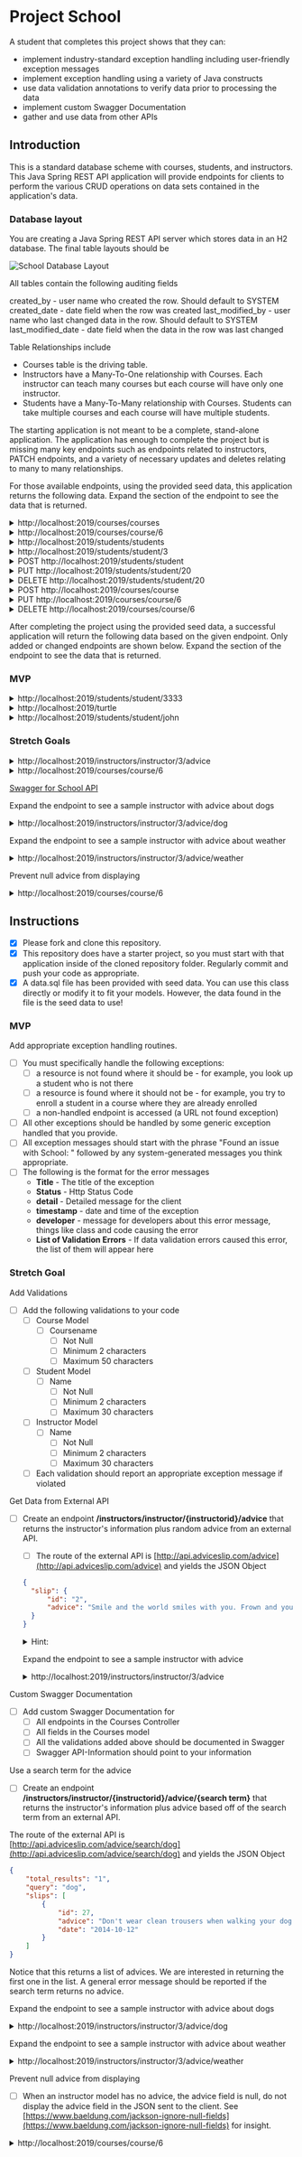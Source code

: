 # Project School

A student that completes this project shows that they can:

- implement industry-standard exception handling including user-friendly exception messages
- implement exception handling using a variety of Java constructs
- use data validation annotations to verify data prior to processing the data
- implement custom Swagger Documentation
- gather and use data from other APIs

## Introduction

This is a standard database scheme with courses, students, and instructors. This Java Spring REST API application will provide endpoints for clients to perform the various CRUD operations on data sets contained in the application's data.

### Database layout

You are creating a Java Spring REST API server which stores data in an H2 database. The final table layouts should be

![School Database Layout](schooldb.png)

All tables contain the following auditing fields

created_by - user name who created the row. Should default to SYSTEM
created_date - date field when the row was created
last_modified_by - user name who last changed data in the row. Should default to SYSTEM
last_modified_date - date field when the data in the row was last changed

Table Relationships include

- Courses table is the driving table.
- Instructors have a Many-To-One relationship with Courses. Each instructor can teach many courses but each course will have only one instructor.
- Students have a Many-To-Many relationship with Courses. Students can take multiple courses and each course will have multiple students.

The starting application is not meant to be a complete, stand-alone application. The application has enough to complete the project but is missing many key endpoints such as endpoints related to instructors, PATCH endpoints, and a variety of necessary updates and deletes relating to many to many relationships.

For those available endpoints, using the provided seed data, this application returns the following data. Expand the section of the endpoint to see the data that is returned.

<details>
<summary>http://localhost:2019/courses/courses</summary>

```JSON
[
    {
        "courseid": 1,
        "coursename": "Data Science",
        "instructor": {
            "instructorid": 1,
            "name": "Sally"
        },
        "students": [
            {
                "student": {
                    "studentid": 1,
                    "name": "John"
                }
            },
            {
                "student": {
                    "studentid": 3,
                    "name": "Mary"
                }
            }
        ]
    },
    {
        "courseid": 2,
        "coursename": "JavaScript",
        "instructor": {
            "instructorid": 1,
            "name": "Sally"
        },
        "students": [
            {
                "student": {
                    "studentid": 2,
                    "name": "Julian"
                }
            }
        ]
    },
    {
        "courseid": 3,
        "coursename": "Node.js",
        "instructor": {
            "instructorid": 1,
            "name": "Sally"
        },
        "students": [
            {
                "student": {
                    "studentid": 3,
                    "name": "Mary"
                }
            }
        ]
    },
    {
        "courseid": 4,
        "coursename": "Java Back End",
        "instructor": {
            "instructorid": 2,
            "name": "Lucy"
        },
        "students": [
            {
                "student": {
                    "studentid": 1,
                    "name": "John"
                }
            }
        ]
    },
    {
        "courseid": 5,
        "coursename": "Mobile IOS",
        "instructor": {
            "instructorid": 2,
            "name": "Lucy"
        },
        "students": []
    },
    {
        "courseid": 6,
        "coursename": "Careers",
        "instructor": {
            "instructorid": 3,
            "name": "Charlie"
        },
        "students": [
            {
                "student": {
                    "studentid": 3,
                    "name": "Mary"
                }
            }
        ]
    }
]
```

</details>

<details>
<summary>http://localhost:2019/courses/course/6</summary>

```JSON
{
    "courseid": 6,
    "coursename": "Careers",
    "instructor": {
        "instructorid": 3,
        "name": "Charlie"
    },
    "students": [
        {
            "student": {
                "studentid": 3,
                "name": "Mary"
            }
        }
    ]
}
```

</details>

<details>
<summary>http://localhost:2019/students/students</summary>

```JSON
[
    {
        "studentid": 1,
        "name": "John",
        "courses": [
            {
                "course": {
                    "courseid": 1,
                    "coursename": "Data Science",
                    "instructor": {
                        "instructorid": 1,
                        "name": "Sally"
                    }
                }
            },
            {
                "course": {
                    "courseid": 4,
                    "coursename": "Java Back End",
                    "instructor": {
                        "instructorid": 2,
                        "name": "Lucy"
                    }
                }
            }
        ]
    },
    {
        "studentid": 2,
        "name": "Julian",
        "courses": [
            {
                "course": {
                    "courseid": 2,
                    "coursename": "JavaScript",
                    "instructor": {
                        "instructorid": 1,
                        "name": "Sally"
                    }
                }
            }
        ]
    },
    {
        "studentid": 3,
        "name": "Mary",
        "courses": [
            {
                "course": {
                    "courseid": 3,
                    "coursename": "Node.js",
                    "instructor": {
                        "instructorid": 1,
                        "name": "Sally"
                    }
                }
            },
            {
                "course": {
                    "courseid": 1,
                    "coursename": "Data Science",
                    "instructor": {
                        "instructorid": 1,
                        "name": "Sally"
                    }
                }
            },
            {
                "course": {
                    "courseid": 6,
                    "coursename": "Careers",
                    "instructor": {
                        "instructorid": 3,
                        "name": "Charlie"
                    }
                }
            }
        ]
    },
    {
        "studentid": 4,
        "name": "Julia",
        "courses": []
    },
    {
        "studentid": 5,
        "name": "Tyler",
        "courses": []
    },
    {
        "studentid": 6,
        "name": "Kim",
        "courses": []
    },
    {
        "studentid": 7,
        "name": "Juan",
        "courses": []
    },
    {
        "studentid": 8,
        "name": "Robby",
        "courses": []
    },
    {
        "studentid": 9,
        "name": "Roberto",
        "courses": []
    },
    {
        "studentid": 10,
        "name": "Bob",
        "courses": []
    },
    {
        "studentid": 11,
        "name": "Liz",
        "courses": []
    },
    {
        "studentid": 12,
        "name": "June",
        "courses": []
    },
    {
        "studentid": 13,
        "name": "April",
        "courses": []
    }
]
```

</details>

<details>
<summary>http://localhost:2019/students/student/3</summary>

```JSON
{
    "studentid": 3,
    "name": "Mary",
    "courses": [
        {
            "course": {
                "courseid": 3,
                "coursename": "Node.js",
                "instructor": {
                    "instructorid": 1,
                    "name": "Sally"
                }
            }
        },
        {
            "course": {
                "courseid": 1,
                "coursename": "Data Science",
                "instructor": {
                    "instructorid": 1,
                    "name": "Sally"
                }
            }
        },
        {
            "course": {
                "courseid": 6,
                "coursename": "Careers",
                "instructor": {
                    "instructorid": 3,
                    "name": "Charlie"
                }
            }
        }
    ]
}
```

</details>

<details>
<summary>POST http://localhost:2019/students/student</summary>

DATA

```JSON
{
    "name": "Shawn",
    "courses": [
        {
            "course": {
                "courseid": 1
            }
        },
        {
            "course": {
                "courseid": 2
            }
        },
        {
            "course": {
                "courseid": 3
            }
        }
    ]
}
```

OUTPUT

```TEXT
No Body Data

Location Header: http://localhost:2019/students/student/20
Status CREATED
```

</details>

<details>
<summary>PUT http://localhost:2019/students/student/20</summary>

DATA

```JSON
{
    "name": "Sean",
    "courses": [
        {
            "course": {
                "courseid": 1
            }
        },
        {
            "course": {
                "courseid": 2
            }
        }
    ]
}
```

OUTPUT

```TEXT
No Body Data

Status OK
```

</details>

<details>
<summary>DELETE http://localhost:2019/students/student/20</summary>

OUTPUT

```TEXT
No Body Data

Status OK
```

</details>

<details>
<summary>POST http://localhost:2019/courses/course</summary>

DATA

```JSON
{
    "coursename": "Lambda X",
    "instructor": {
        "instructorid": 3
    },
    "students": [
        {
            "student": {
                "studentid": 1
            }
        },
        {
            "student": {
                "studentid": 3
            }
        }
    ]
}
```

OUTPUT

```TEXT
No Body Data

Location Header: http://localhost:2019/courses/course/21
Status CREATED
```

</details>

<details>
<summary>PUT http://localhost:2019/courses/course/6</summary>

DATA

```JSON
{
    "courseid" : 6,
    "coursename": "Careers",
    "instructor": {
        "instructorid": 2
    },
    "students": [
        {
            "student": {
                "studentid": 1
            }
        },
        {
            "student": {
                "studentid": 3
            }
        }
    ]
}
```

OUTPUT

```TEXT
No Body Data

Status OK
```

</details>

<details>
<summary>DELETE http://localhost:2019/courses/course/6</summary>

OUTPUT

```TEXT
No Body Data

Status OK
```

</details>

After completing the project using the provided seed data, a successful application will return the following data based on the given endpoint. Only added or changed endpoints are shown below. Expand the section of the endpoint to see the data that is returned.

### MVP

<details>
<summary>http://localhost:2019/students/student/3333</summary>

```JSON
{
    "title": "Resource Not Found",
    "status": 404,
    "detail": "Found an error with School: Student id 3333 not found!",
    "timestamp": "2020-05-05T20:34:12.375+0000",
    "developerMessage": "com.lambdaschool.schools.exceptions.ResourceNotFoundException",
    "errors": []
}
```

</details>

<details>
<summary>http://localhost:2019/turtle</summary>

```JSON
{
    "title": "Rest Internal Exception",
    "status": 404,
    "detail": "Found an issue with School: No handler found for GET /turtle",
    "timestamp": "2020-05-05T20:34:38.579+0000",
    "developerMessage": "org.springframework.web.servlet.NoHandlerFoundException",
    "errors": []
}
```

</details>

<details>
<summary>http://localhost:2019/students/student/john</summary>

```JSON
{
    "title": "Rest Internal Exception",
    "status": 400,
    "detail": "Found an issue with School: Failed to convert value of type 'java.lang.String' to required type 'java.lang.Long'; nested exception is java.lang.NumberFormatException: For input string: \"john\"",
    "timestamp": "2020-05-05T20:35:06.657+0000",
    "developerMessage": "org.springframework.web.method.annotation.MethodArgumentTypeMismatchException",
    "errors": []
}
```

</details>

### Stretch Goals

<details>
<summary>http://localhost:2019/instructors/instructor/3/advice</summary>

```JSON
{
  "instructorid": 3,
  "name": "Charlie",
  "advice": "It is easy to sit up and take notice, what's difficult is getting up and taking action.",
  "courses": [
      {
          "courseid": 6,
          "coursename": "Careers",
          "students": [
              {
                  "student": {
                      "studentid": 3,
                      "name": "Mary"
                  }
              }
          ]
      }
  ]
}
```

</details>

<details>
<summary>http://localhost:2019/courses/course/6</summary>

```JSON
{
    "courseid": 6,
    "coursename": "Careers",
    "instructor": {
        "instructorid": 3,
        "name": "Charlie",
        "advice": null
    },
    "students": [
        {
            "student": {
                "studentid": 3,
                "name": "Mary"
            }
        }
    ]
}
```

</details>

[Swagger for School API](https://drive.google.com/open?id=1Xl542CN81taBcMM9dPo5KnscaRa1ZnUi)

Expand the endpoint to see a sample instructor with advice about dogs

<details>
<summary>http://localhost:2019/instructors/instructor/3/advice/dog</summary>

```JSON
{
    "instructorid": 3,
    "name": "Charlie",
    "advice": "Don't wear clean trousers when walking your dog in the park.",
    "courses": [
        {
            "courseid": 6,
            "coursename": "Careers",
            "students": [
                {
                    "student": {
                        "studentid": 3,
                        "name": "Mary"
                    }
                }
            ]
        }
    ]
}
```

</details>

Expand the endpoint to see a sample instructor with advice about weather

<details>
<summary>http://localhost:2019/instructors/instructor/3/advice/weather</summary>

```JSON
{
    "title": "Internal Server Error",
    "status": 500,
    "detail": "Found an issue with School: No message available",
    "timestamp": "2020-05-05T21:17:53.888+0000",
    "developerMessage": "path: /instructors/instructor/3/advice/weather",
    "errors": []
}
```

</details>

Prevent null advice from displaying

<details>
<summary>http://localhost:2019/courses/course/6</summary>

```JSON
{
    "courseid": 6,
    "coursename": "Careers",
    "instructor": {
        "instructorid": 3,
        "name": "Charlie"
    },
    "students": [
        {
            "student": {
                "studentid": 3,
                "name": "Mary"
            }
        }
    ]
}
```

</details>

## Instructions

- [x] Please fork and clone this repository.
- [x] This repository does have a starter project, so you must start with that application inside of the cloned repository folder. Regularly commit and push your code as appropriate.
- [x] A data.sql file has been provided with seed data. You can use this class directly or modify it to fit your models. However, the data found in the file is the seed data to use!

### MVP

Add appropriate exception handling routines.

- [ ] You must specifically handle the following exceptions:
  - [ ] a resource is not found where it should be - for example, you look up a student who is not there
  - [ ] a resource is found where it should not be - for example, you try to enroll a student in a course where they are already enrolled
  - [ ] a non-handled endpoint is accessed (a URL not found exception)
- [ ] All other exceptions should be handled by some generic exception handled that you provide.
- [ ] All exception messages should start with the phrase "Found an issue with School: " followed by any system-generated messages you think appropriate.
- [ ] The following is the format for the error messages
  - **Title** - The title of the exception
  - **Status** - Http Status Code
  - **detail** - Detailed message for the client
  - **timestamp** - date and time of the exception
  - **developer** - message for developers about this error message, things like class and code causing the error
  - **List of Validation Errors** - If data validation errors caused this error, the list of them will appear here

### Stretch Goal

Add Validations

- [ ] Add the following validations to your code
  - [ ] Course Model
    - [ ] Coursename
      - [ ] Not Null
      - [ ] Minimum 2 characters
      - [ ] Maximum 50 characters
  - [ ] Student Model
    - [ ] Name
      - [ ] Not Null
      - [ ] Minimum 2 characters
      - [ ] Maximum 30 characters
  - [ ] Instructor Model
    - [ ] Name
      - [ ] Not Null
      - [ ] Minimum 2 characters
      - [ ] Maximum 30 characters
  - [ ] Each validation should report an appropriate exception message if violated

Get Data from External API

- [ ] Create an endpoint **/instructors/instructor/{instructorid}/advice** that returns the instructor's information plus random advice from an external API.

  - [ ] The route of the external API is [http://api.adviceslip.com/advice](http://api.adviceslip.com/advice) and yields the JSON Object

  ```JSON
  {
    "slip": {
        "id": "2",
        "advice": "Smile and the world smiles with you. Frown and you're on your own."
    }
  }
  ```

  <details>
  <summary>Hint:</summary>

  - [ ] Add a transient field called **advice** to the instructor model.

    - Note: Other endpoints that return instructor will include an empty advice field.

  - [ ] Create a model to represent the advice slip class

  - [ ] Create the instructor repository

  - [ ] Create the instructor service
    - [ ] Create a method called **addAdvice**
      - [ ] Find the instructor using the repository **findById**
      - [ ] get a random advice from the API
        - [ ] The API returns the slip JSON from above
        - [ ] The API returns data in media type text/html
      - [ ] set the advice field to the advice received from the API
      - [ ] return that modified instructor object to the controller
    - [ ] The controller returns the modified instructor object to the client.

  </details>

  Expand the endpoint to see a sample instructor with advice

  <details>
  <summary>http://localhost:2019/instructors/instructor/3/advice</summary>

  ```JSON
  {
    "instructorid": 3,
    "name": "Charlie",
    "advice": "It is easy to sit up and take notice, what's difficult is getting up and taking action.",
    "courses": [
        {
            "courseid": 6,
            "coursename": "Careers",
            "students": [
                {
                    "student": {
                        "studentid": 3,
                        "name": "Mary"
                    }
                }
            ]
        }
    ]
  }
  ```

</details>

Custom Swagger Documentation

- [ ] Add custom Swagger Documentation for
  - [ ] All endpoints in the Courses Controller
  - [ ] All fields in the Courses model
  - [ ] All the validations added above should be documented in Swagger
  - [ ] Swagger API-Information should point to your information

Use a search term for the advice

- [ ] Create an endpoint **/instructors/instructor/{instructorid}/advice/{search term}** that returns the instructor's information plus advice based off of the search term from an external API.

The route of the external API is [http://api.adviceslip.com/advice/search/dog](http://api.adviceslip.com/advice/search/dog) and yields the JSON Object

```JSON
{
    "total_results": "1",
    "query": "dog",
    "slips": [
        {
            "id": 27,
            "advice": "Don't wear clean trousers when walking your dog in the park.",
            "date": "2014-10-12"
        }
    ]
}
```

Notice that this returns a list of advices. We are interested in returning the first one in the list. A general error message should be reported if the search term returns no advice.

Expand the endpoint to see a sample instructor with advice about dogs

<details>
<summary>http://localhost:2019/instructors/instructor/3/advice/dog</summary>

```JSON
{
    "instructorid": 3,
    "name": "Charlie",
    "advice": "Don't wear clean trousers when walking your dog in the park.",
    "courses": [
        {
            "courseid": 6,
            "coursename": "Careers",
            "students": [
                {
                    "student": {
                        "studentid": 3,
                        "name": "Mary"
                    }
                }
            ]
        }
    ]
}
```

</details>

Expand the endpoint to see a sample instructor with advice about weather

<details>
<summary>http://localhost:2019/instructors/instructor/3/advice/weather</summary>

```JSON
{
    "title": "Internal Server Error",
    "status": 500,
    "detail": "Found an issue with School: No message available",
    "timestamp": "2020-05-05T21:17:53.888+0000",
    "developerMessage": "path: /instructors/instructor/3/advice/weather",
    "errors": []
}
```

</details>

Prevent null advice from displaying

- [ ] When an instructor model has no advice, the advice field is null, do not display the advice field in the JSON sent to the client. See [https://www.baeldung.com/jackson-ignore-null-fields](https://www.baeldung.com/jackson-ignore-null-fields) for insight.

<details>
<summary>http://localhost:2019/courses/course/6</summary>

````JSON
{
    "courseid": 6,
    "coursename": "Careers",
    "instructor": {
        "instructorid": 3,
        "name": "Charlie"
    },
    "students": [
        {
            "student": {
                "studentid": 3,
                "name": "Mary"
            }
        }
    ]
}```

</details>
````
